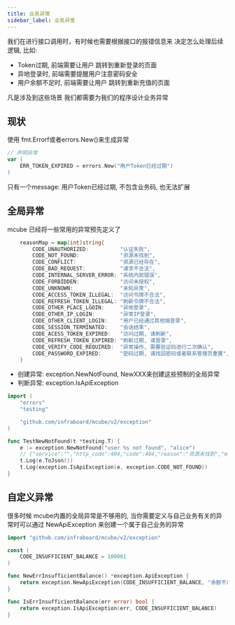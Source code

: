 ```yaml
---
title: 业务异常
sidebar_label: 业务异常
---
```


我们在进行接口调用时，有时候也需要根据接口的报错信息来 决定怎么处理后续逻辑, 比如:
+ Token过期, 前端需要让用户 跳转到重新登录的页面
+ 异地登录时, 前端需要提醒用户注意密码安全
+ 用户余额不足时, 前端需要让用户 跳转到重新充值的页面

凡是涉及到这些场景 我们都需要为我们的程序设计业务异常


## 现状

使用 fmt.Errorf或者errors.New()来生成异常
```go
// 声明异常
var (
    ERR_TOKEN_EXPIRED = errors.New("用户Token已经过期")
)
```


只有一个message: 用户Token已经过期, 不包含业务码, 也无法扩展

## 全局异常

mcube 已经将一些常用的异常预先定义了
```go
	reasonMap = map[int]string{
		CODE_UNAUTHORIZED:          "认证失败",
		CODE_NOT_FOUND:             "资源未找到",
		CODE_CONFLICT:              "资源已经存在",
		CODE_BAD_REQUEST:           "请求不合法",
		CODE_INTERNAL_SERVER_ERROR: "系统内部错误",
		CODE_FORBIDDEN:             "访问未授权",
		CODE_UNKNOWN:               "未知异常",
		CODE_ACCESS_TOKEN_ILLEGAL:  "访问令牌不合法",
		CODE_REFRESH_TOKEN_ILLEGAL: "刷新令牌不合法",
		CODE_OTHER_PLACE_LGOIN:     "异地登录",
		CODE_OTHER_IP_LOGIN:        "异常IP登录",
		CODE_OTHER_CLIENT_LOGIN:    "用户已经通过其他端登录",
		CODE_SESSION_TERMINATED:    "会话结束",
		CODE_ACESS_TOKEN_EXPIRED:   "访问过期, 请刷新",
		CODE_REFRESH_TOKEN_EXPIRED: "刷新过期, 请登录",
		CODE_VERIFY_CODE_REQUIRED:  "异常操作, 需要验证码进行二次确认",
		CODE_PASSWORD_EXPIRED:      "密码过期, 请找回密码或者联系管理员重置",
	}
```
 
+ 创建异常: exception.NewNotFound, NewXXX来创建这些预制的全局异常
+ 判断异常: exception.IsApiException
```go
import (
	"errors"
	"testing"

	"github.com/infraboard/mcube/v2/exception"
)

func TestNewNotFound(t *testing.T) {
	e := exception.NewNotFound("user %s not found", "alice")
	// {"service":"","http_code":404,"code":404,"reason":"资源未找到","message":"user alice not found","meta":null,"data":null}
	t.Log(e.ToJson())
	t.Log(exception.IsApiException(e, exception.CODE_NOT_FOUND))
}
```

## 自定义异常

很多时候 mcube内置的全局异常是不够用的, 当你需要定义与自己业务有关的异常时可以通过 NewApiException 来创建一个属于自己业务的异常

```go
import "github.com/infraboard/mcube/v2/exception"

const (
	CODE_INSUFFICIENT_BALANCE = 100001
)

func NewErrInsufficientBalance() *exception.ApiException {
	return exception.NewApiException(CODE_INSUFFICIENT_BALANCE, "余额不足")
}

func IsErrInsufficientBalance(err error) bool {
	return exception.IsApiException(err, CODE_INSUFFICIENT_BALANCE)
}
```



